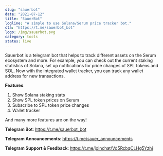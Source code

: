 ```yaml
---
slug: "sauerbot"
date: "2021-07-12"
title: "SauerBot"
logline: "A simple to use Solana/Serum price tracker bot."
cta: "https://t.me/sauerbot_bot"
logo: /img/sauerbot.svg
category: tools
status: live
---
```


Sauerbot is a telegram bot that helps to track different assets on the Serum ecosystem and more. For example, you can check out the current staking statistics of Solana, set up notifications for price changes of SPL tokens and SOL. Now with the integrated
wallet tracker, you can track any wallet address for new transactions.

<b>Features</b>

1. Show Solana staking stats
2. Show SPL token prices on Serum
3. Subscribe to SPL token price changes
4. Wallet tracker

And many more features are on the way!

<b>Telegram Bot</b>: https://t.me/sauerbot_bot</br>

<b>Telegram Announcements</b>: https://t.me/sauer_announcements</br>

<b>Telegram Support & Feedback</b>: https://t.me/joinchat/Vd5RcbqCLHg5Yzhi</br>
